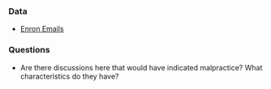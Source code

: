### Data
- [Enron Emails](http://www.cs.cmu.edu/~enron/)

### Questions
- Are there discussions here that would have indicated malpractice? What characteristics do they have?
